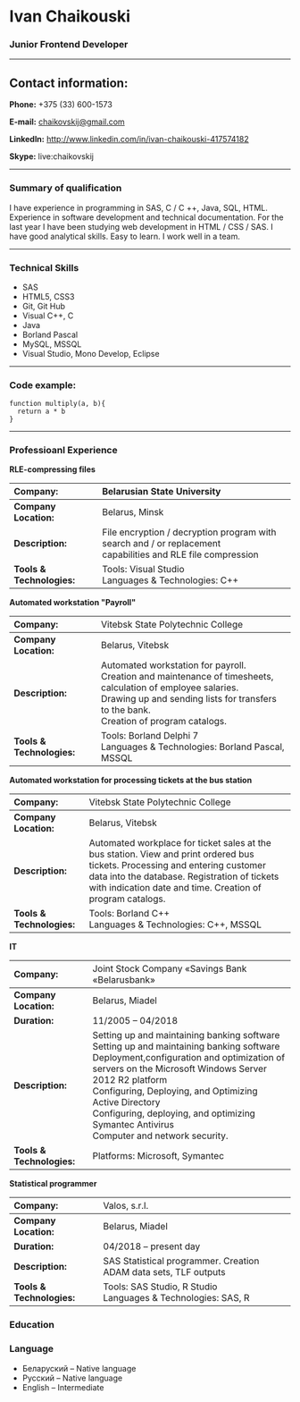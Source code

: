 # Ivan Chaikouski

### Junior Frontend Developer 
---
## Contact information: 
**Phone:** +375 (33) 600-1573

**E-mail:** chaikovskij@gmail.com 

**LinkedIn:** http://www.linkedin.com/in/ivan-chaikouski-417574182 

**Skype:** live:chaikovskij 

---
### Summary of qualification 

I have experience in programming in SAS, C / C ++, Java, SQL, HTML. Experience in software development and technical documentation. For the last year I have been studying web development in HTML / CSS / SAS.
I have good analytical skills. Easy to learn. I work well in a team.

---

### Technical Skills
* SAS 
* HTML5, CSS3 
* Git, Git Hub 
* Visual C++, C 
* Java 
* Borland Pascal 
* MySQL, MSSQL 
* Visual Studio, Mono Develop, Eclipse 

---

### Code example:
```
function multiply(a, b){
  return a * b
}
```

---

### Professioanl Experience

**RLE-compressing files**

|Company:               |Belarusian State University                                                                                |
|:----------------------|:----------------------------------------------------------------------------------------------------------|
|**Company Location:**      |Belarus, Minsk                                                                                         |
|**Description:**           |File encryption / decryption program with search and / or replacement<br/>capabilities and RLE file compression|
|**Tools & Technologies:**  |Tools: Visual Studio <br />Languages & Technologies: C++                                               |

**Automated workstation "Payroll"**

|Company:               |<span style="font-weight:normal">Vitebsk State Polytechnic College</span>                                  |
|:----------------------|:----------------------------------------------------------------------------------------------------------|
|**Company Location:**  |Belarus, Vitebsk                                                                                           |
|**Description:**       |Automated workstation for payroll.<br/>Creation and maintenance of timesheets, calculation of employee salaries.<br/> Drawing up and sending lists for transfers to the bank.<br/> Creation of program catalogs.|
|**Tools & Technologies:** |Tools: Borland Delphi 7 <br />Languages & Technologies: Borland Pascal, MSSQL                           |

**Automated workstation for processing tickets at the bus station**

|Company:               |<span style="font-weight:normal">Vitebsk State Polytechnic College </span>                                |
|:----------------------|:---------------------------------------------------------------------------------------------------------|
|**Company Location:**  |Belarus, Vitebsk                                                                                          |
|**Description:**       |Automated workplace for ticket sales at the bus station. View and print ordered bus tickets. Processing and entering customer data into the database. Registration of tickets with indication date and time. Creation of program catalogs.|
|**Tools & Technologies:**|Tools: Borland C++ <br />Languages & Technologies: C++, MSSQL                                           |

**IT**

|Company:               |<span style="font-weight:normal">Joint Stock Company «Savings Bank «Belarusbank»</span> |
|:----------------------|:---------------------------------------------------------------------------------------|
|**Company Location:**  |Belarus, Miadel                                                                         |
|**Duration:**          |11/2005 – 04/2018                                                                       |
|**Description:**       |Setting up and maintaining banking software<br/>Setting up and maintaining banking software<br/>Deployment,configuration and optimization of servers on the Microsoft Windows Server 2012 R2 platform<br/>Configuring, Deploying, and Optimizing Active Directory<br/>Configuring, deploying, and optimizing Symantec Antivirus<br/>Computer and network security.                                                                                                        |
|**Tools & Technologies:**  |Platforms: Microsoft, Symantec                                                          |

**Statistical programmer**

|Company:               |<span style="font-weight:normal">Valos, s.r.l.</span>                                   |
|:----------------------|:---------------------------------------------------------------------------------------|
|**Company Location:**      |Belarus, Miadel                                                                     |
|**Duration:**              |04/2018 – present day                                                               |
|**Description:**           |SAS Statistical programmer. Creation ADAM data sets, TLF outputs                    |
|**Tools & Technologies:**  |Tools: SAS Studio, R Studio <br />Languages & Technologies: SAS, R                  |


### Education


### Language
* Беларуский – Native language
* Русский – Native language
* English – Intermediate